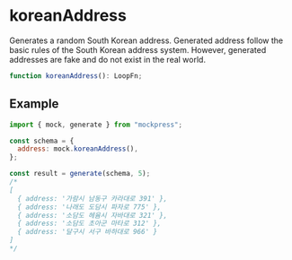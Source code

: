 # koreanAddress

Generates a random South Korean address.
Generated address follow the basic rules of the South Korean address system.
However, generated addresses are fake and do not exist in the real world.

```ts
function koreanAddress(): LoopFn;
```

## Example

```js
import { mock, generate } from "mockpress";

const schema = {
  address: mock.koreanAddress(),
};

const result = generate(schema, 5);
/*
[
  { address: '가람시 남동구 카라대로 391' },
  { address: '나래도 도담시 파자로 775' },
  { address: '소담도 헤윰시 자바대로 321' },
  { address: '소담도 초아군 마타로 312' },
  { address: '달구시 서구 바하대로 966' }
]
*/
```
